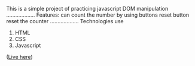 This is a simple project of practicing javascript DOM manipulation
...................
Features:
can count the number by using buttons 
reset button reset the counter
...................
Technologies use 
1. HTML
2. CSS
3. Javascript

([Live here](https://sohancse53.github.io/number-counter/))
